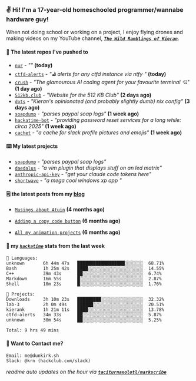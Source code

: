 ### ✌️ Hi! I'm a 17-year-old homeschooled programmer/wannabe hardware guy!

When not doing school or working on a project, I enjoy flying drones and making videos on my YouTube channel, [**_`The Wild Ramblings of Kieran`_**](https://youtube.com/@kieran.rambles).

#### 👷 The latest repos I've pushed to

- [`nur`](https://github.com/charmbracelet/nur) - _""_ **(today)**
- [`ctfd-alerts`](https://github.com/taciturnaxolotl/ctfd-alerts) - _"⛳ alerts for any ctfd instance via ntfy "_ **(today)**
- [`crush`](https://github.com/charmbracelet/crush) - _"The glamourous AI coding agent for your favourite terminal 💘"_ **(1 day ago)**
- [`512kb.club`](https://github.com/kevquirk/512kb.club) - _"Website for the 512 KB Club"_ **(2 days ago)**
- [`dots`](https://github.com/taciturnaxolotl/dots) - _"Kieran's opinionated (and probably slightly dumb) nix config"_ **(3 days ago)**
- [`soapdump`](https://github.com/taciturnaxolotl/soapdump) - _"parses paypal soap logs"_ **(1 week ago)**
- [`hackatime-bot`](https://github.com/taciturnaxolotl/hackatime-bot) - _"providing password reset services for a long while: circa 2025"_ **(1 week ago)**
- [`cachet`](https://github.com/taciturnaxolotl/cachet) - _"a cache for slack profile pictures and emojis"_ **(1 week ago)**

#### ⌨️ My latest projects

- [`soapdump`](https://github.com/taciturnaxolotl/soapdump) - _"parses paypal soap logs"_
- [`daedalus`](https://github.com/taciturnaxolotl/daedalus) - _"a vim plugin that displays stuff on an led matrix"_
- [`anthropic-api-key`](https://github.com/taciturnaxolotl/anthropic-api-key) - _"get your claude code tokens here"_
- [`shortwave`](https://github.com/taciturnaxolotl/shortwave) - _"a mega cool windows xp app "_

#### 🗒️ the latest posts from my [blog](https://dunkirk.sh)

- [`Musings about Atuin`](https://dunkirk.sh/blog/atuin/) **(4 months ago)**

- [`Adding a copy code button`](https://dunkirk.sh/blog/adding-a-copy-button/) **(6 months ago)**

- [`All my animation projects`](https://dunkirk.sh/blog/my-animations/) **(6 months ago)**



#### 📡 my [_`hackatime`_](https://waka.hackclub.com) stats from the last week

```text
💾 Languages:
unknown       6h 44m 47s   ██████████████████░░░░░░░  68.71%
Bash          1h 25m 42s   ████░░░░░░░░░░░░░░░░░░░░░  14.55%
C++           39m 43s      ██░░░░░░░░░░░░░░░░░░░░░░░  6.74%
Markdown      16m 55s      █░░░░░░░░░░░░░░░░░░░░░░░░  2.87%
Shell         10m 23s      █░░░░░░░░░░░░░░░░░░░░░░░░  1.76%

💼 Projects:
Downloads     3h 10m 23s   █████████░░░░░░░░░░░░░░░░  32.32%
lab-3         2h 0m 49s    ██████░░░░░░░░░░░░░░░░░░░  20.51%
kierank       1h 21m 11s   ████░░░░░░░░░░░░░░░░░░░░░  13.78%
ctfd-alerts   34m 33s      ██░░░░░░░░░░░░░░░░░░░░░░░  5.87%
unknown       30m 54s      ██░░░░░░░░░░░░░░░░░░░░░░░  5.25%

Total: 9 hrs 49 mins
```

#### 📮 Want to Contact me?

```text
Email: me@dunkirk.sh
Slack: @krn (hackclub.com/slack)
```

_readme auto updates on the hour via [**`taciturnaxolotl/markscribe`**](https://github.com/taciturnaxolotl/markscribe)_
